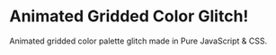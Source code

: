# Animated Gridded Color Glitch!

Animated gridded color palette glitch made in Pure JavaScript &amp; CSS.
